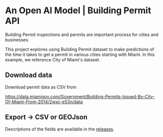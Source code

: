 # An Open AI Model | Building Permit API

Building Permit inspections and permits are important process for cities and businesses.

This project explores using Building Permit dataset to make predictions of the time it takes to get a permit in 
various cities starting with Miami. In this example, we reference City of Miami's dataset. 

## Download data

Download permit data as CSV from

https://data.miamigov.com/Government/Building-Permits-Issued-By-City-Of-Miami-From-2014/2wxc-e53n/data

## Export -> CSV or GEOJson

Descriptions of the fields are available in the [releases](https://github.com/gethousing/gethousing_research/releases/).
